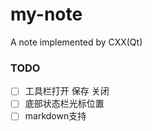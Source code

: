 # my-note
A note implemented by CXX(Qt)

### TODO

- [ ] 工具栏打开 保存 关闭
- [ ] 底部状态栏光标位置
- [ ] markdown支持
